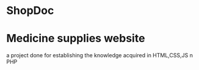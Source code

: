 # ShopDoc


# Medicine supplies website

a project done for establishing the knowledge acquired in HTML,CSS,JS n PHP
